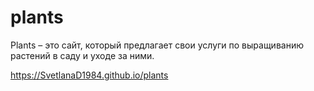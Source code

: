 # plants

Plants – это сайт, который предлагает свои услуги по выращиванию растений в саду и уходе за ними.

https://SvetlanaD1984.github.io/plants
